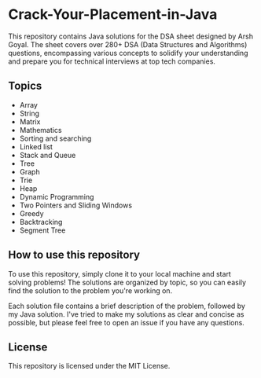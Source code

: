 # Crack-Your-Placement-in-Java

This repository contains Java solutions for the DSA sheet designed by Arsh Goyal. The sheet covers over 280+ DSA (Data Structures and Algorithms) questions, encompassing various concepts to solidify your understanding and prepare you for technical interviews at top tech companies.

## Topics
* Array
* String
* Matrix 
* Mathematics 
* Sorting and searching
* Linked list
* Stack and Queue
* Tree
* Graph
* Trie
* Heap
* Dynamic Programming
* Two Pointers and Sliding Windows
* Greedy
* Backtracking
* Segment Tree
## How to use this repository

To use this repository, simply clone it to your local machine and start solving problems! The solutions are organized by topic, so you can easily find the solution to the problem you're working on.

Each solution file contains a brief description of the problem, followed by my Java solution. I've tried to make my solutions as clear and concise as possible, but please feel free to open an issue if you have any questions.

## License

This repository is licensed under the MIT License.
